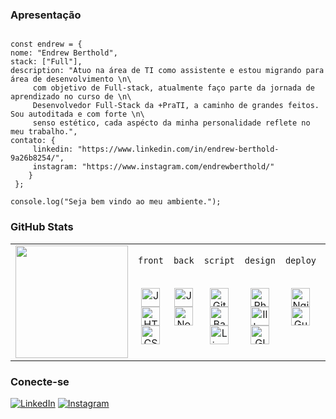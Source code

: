 ### Apresentação
<pre lang="js"><code>
const endrew = {
nome: "Endrew Berthold",
stack: ["Full"], 
description: "Atuo na área de TI como assistente e estou migrando para área de desenvolvimento \n\
     com objetivo de Full-stack, atualmente faço parte da jornada de aprendizado no curso de \n\
     Desenvolvedor Full-Stack da +PraTI, a caminho de grandes feitos. Sou autoditada e com forte \n\
     senso estético, cada aspécto da minha personalidade reflete no meu trabalho.",     
contato: {
     linkedin: "https://www.linkedin.com/in/endrew-berthold-9a26b8254/",
     instagram: "https://www.instagram.com/endrewberthold/" 
    } 
 };
     
console.log("Seja bem vindo ao meu ambiente.");
</code></pre>

### GitHub Stats

<table>
  <tr>
    <td>
      <img height="180em" src="https://github-readme-stats.vercel.app/api?username=endrewberthold&show_icons=true&theme=tokyonight&include_all_commits=true&count_private=true"/>
    </td>
    <td valign="top" align="center">
    <p><code>front</code></p><br>
      <img src="https://cdn.jsdelivr.net/gh/devicons/devicon/icons/javascript/javascript-original.svg" height="30" alt="JavaScript"/><br>
      <img src="https://cdn.jsdelivr.net/gh/devicons/devicon/icons/html5/html5-original.svg" height="30" alt="HTML"/><br>
      <img src="https://cdn.jsdelivr.net/gh/devicons/devicon/icons/css3/css3-original.svg" height="30" alt="CSS"/>
    </td>
    <td valign="top" align="center">
    <p><code>back</code></p><br>     
      <img src="https://cdn.jsdelivr.net/gh/devicons/devicon/icons/java/java-original.svg" height="30" alt="Java"/><br>
      <img src="https://cdn.jsdelivr.net/gh/devicons/devicon/icons/nodejs/nodejs-original.svg" height="30" alt="Node.js"/>
    </td>
    <td valign="top" align="center">
    <p><code>script</code></p><br> 
      <img src="https://cdn.jsdelivr.net/gh/devicons/devicon/icons/git/git-original.svg" height="30" alt="Git"/><br>
      <img src="https://cdn.jsdelivr.net/gh/devicons/devicon/icons/bash/bash-original.svg" height="30" alt="Bash"/><br>
      <img src="https://cdn.jsdelivr.net/gh/devicons/devicon/icons/linux/linux-original.svg" height="30" alt="Linux"/>
    </td>
    <td valign="top" align="center">
    <p><code>design</code></p><br>     
      <img src="https://cdn.jsdelivr.net/gh/devicons/devicon/icons/photoshop/photoshop-plain.svg" height="30" alt="Photoshop"/><br>
      <img src="https://cdn.jsdelivr.net/gh/devicons/devicon/icons/illustrator/illustrator-plain.svg" height="30" alt="Illustrator"/><br>
      <img src="https://cdn.jsdelivr.net/gh/devicons/devicon/icons/gimp/gimp-original.svg" height="30" alt="GIMP"/>
    </td>
    <td valign="top" align="center">
       <p><code>deploy</code></p><br>    
      <img src="https://cdn.jsdelivr.net/gh/devicons/devicon/icons/nginx/nginx-original.svg" height="30" alt="Nginx"/><br>
      <img src="https://cdn.simpleicons.org/gunicorn/499848" height="30" alt="Gunicorn"/>   
    </td>
    <td valign="top" align="center">
       <p><code>data</code></p><br>    
      <img src="https://cdn.jsdelivr.net/gh/devicons/devicon/icons/postgresql/postgresql-original.svg" height="30" alt="PostgreSQL"/><br>
    </td>      
  </tr>
</table>

### Conecte-se

[![LinkedIn](https://img.shields.io/badge/LinkedIn-0A66C2?style=for-the-badge&logo=linkedin&logoColor=white)](https://www.linkedin.com/in/endrew-berthold-9a26b8254/)
[![Instagram](https://img.shields.io/badge/Instagram-E4405F?style=for-the-badge&logo=instagram&logoColor=white)](https://www.instagram.com/endrewberthold/)


